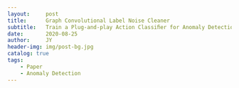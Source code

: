 ```yaml
---
layout:     post
title:      Graph Convolutional Label Noise Cleaner
subtitle:   Train a Plug-and-play Action Classiﬁer for Anomaly Detection
date:       2020-08-25
author:     JY
header-img: img/post-bg.jpg
catalog: true
tags:
    - Paper
    - Anomaly Detection
---
```




